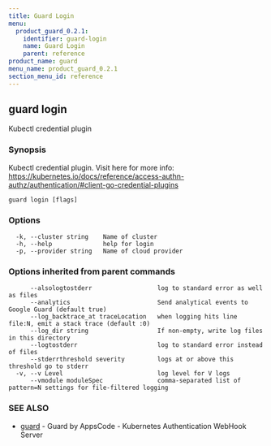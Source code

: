 ```yaml
---
title: Guard Login
menu:
  product_guard_0.2.1:
    identifier: guard-login
    name: Guard Login
    parent: reference
product_name: guard
menu_name: product_guard_0.2.1
section_menu_id: reference
---
```

## guard login

Kubectl credential plugin

### Synopsis

Kubectl credential plugin. Visit here for more info: https://kubernetes.io/docs/reference/access-authn-authz/authentication/#client-go-credential-plugins

```
guard login [flags]
```

### Options

```
  -k, --cluster string    Name of cluster
  -h, --help              help for login
  -p, --provider string   Name of cloud provider
```

### Options inherited from parent commands

```
      --alsologtostderr                  log to standard error as well as files
      --analytics                        Send analytical events to Google Guard (default true)
      --log_backtrace_at traceLocation   when logging hits line file:N, emit a stack trace (default :0)
      --log_dir string                   If non-empty, write log files in this directory
      --logtostderr                      log to standard error instead of files
      --stderrthreshold severity         logs at or above this threshold go to stderr
  -v, --v Level                          log level for V logs
      --vmodule moduleSpec               comma-separated list of pattern=N settings for file-filtered logging
```

### SEE ALSO

* [guard](/docs/reference/guard.md)	 - Guard by AppsCode - Kubernetes Authentication WebHook Server

